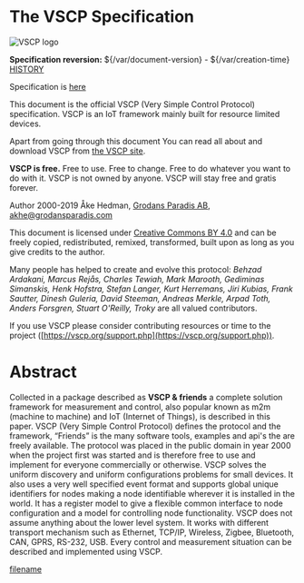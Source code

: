 
# The VSCP Specification

![VSCP logo](./images/logo_100.png)

**Specification reversion:** ${/var/document-version} - ${/var/creation-time}
[HISTORY](./vscp_specification_history.md)

Specification is [here](https://docs.vscp.org) 

This document is the official VSCP (Very Simple Control Protocol) specification. VSCP is an IoT framework mainly built for resource limited devices.

Apart from going through this document You can read all about and download VSCP from [the VSCP site](https://www.vscp.org "The VSCP site").

**VSCP is free.** Free to use. Free to change. Free to do whatever you want to do with it. VSCP is not owned by anyone. VSCP will stay free and gratis forever.

Author 2000-2019 Åke Hedman, [Grodans Paradis AB](https://www.grodansparadis.com), [akhe@grodansparadis.com](akhe@grodansparadis.com)

This document is licensed under [Creative Commons BY 4.0](https://creativecommons.org/licenses/by/4.0/) and can be freely copied, redistributed, remixed, transformed, built upon as long as you give credits to the author.

Many people has helped to create and evolve this protocol: *Behzad Ardakani, Marcus Rejås, Charles Tewiah, Mark Marooth, Gediminas Simanskis, Henk Hofstra, Stefan Langer, Kurt Herremans, Jiri Kubias, Frank Sautter, Dinesh Guleria, David Steeman, Andreas Merkle, Arpad Toth, Anders Forsgren, Stuart O'Reilly, Troky* are all valued contributors.

If you use VSCP please consider contributing resources or time to the project ([https://vscp.org/support.php](https://vscp.org/support.php)).

# Abstract

Collected in a package described as **VSCP & friends** a complete solution framework for measurement and control, also popular known as m2m (machine to machine) and IoT (Internet of Things), is described in this paper. VSCP (Very Simple Control Protocol) defines the protocol and the framework, “Friends” is the many software tools, examples and api's the are freely available. The protocol was placed in the public domain in year 2000 when the project first was started and is therefore free to use and implement for everyone commercially or otherwise. VSCP solves the uniform discovery and uniform configurations problems for small devices. It also uses a very well specified event format and supports global unique identifiers for nodes making a node identifiable wherever it is installed in the world. It has a register model to give a flexible common interface to node configuration and a model for controlling node functionality. VSCP does not assume anything about the lower level system. It works with different transport mechanism such as Ethernet, TCP/IP, Wireless, Zigbee, Bluetooth, CAN, GPRS, RS-232, USB. Every control and measurement situation can be described and implemented using VSCP.



[filename](./bottom_copyright.md ':include')
